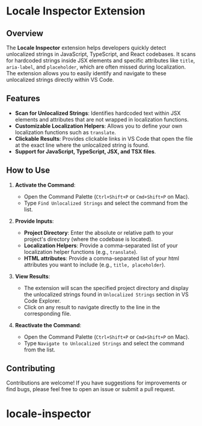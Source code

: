 # Locale Inspector Extension

## Overview

The **Locale Inspector** extension helps developers quickly detect unlocalized strings in JavaScript, TypeScript, and React codebases. It scans for hardcoded strings inside JSX elements and specific attributes like `title`, `aria-label`, and `placeholder`, which are often missed during localization. The extension allows you to easily identify and navigate to these unlocalized strings directly within VS Code.

## Features

- **Scan for Unlocalized Strings**: Identifies hardcoded text within JSX elements and attributes that are not wrapped in localization functions.
- **Customizable Localization Helpers**: Allows you to define your own localization functions such as `translate`.
- **Clickable Results**: Provides clickable links in VS Code that open the file at the exact line where the unlocalized string is found.
- **Support for JavaScript, TypeScript, JSX, and TSX files**.

## How to Use

1. **Activate the Command**:
   - Open the Command Palette (`Ctrl+Shift+P` or `Cmd+Shift+P` on Mac).
   - Type `Find Unlocalized Strings` and select the command from the list.

2. **Provide Inputs**:
   - **Project Directory**: Enter the absolute or relative path to your project's directory (where the codebase is located).
   - **Localization Helpers**: Provide a comma-separated list of your localization helper functions (e.g., `translate`).
   - **HTML attributes**: Provide a comma-separated list of your html attributes you want to include (e.g., `title, placeholder`).

3. **View Results**:
   - The extension will scan the specified project directory and display the unlocalized strings found in `Unlocalized Strings` section in VS Code Explorer.
   - Click on any result to navigate directly to the line in the corresponding file.


4. **Reactivate the Command**:
   - Open the Command Palette (`Ctrl+Shift+P` or `Cmd+Shift+P` on Mac).
   - Type `Navigate to Unlocalized Strings` and select the command from the list.

## Contributing

Contributions are welcome! If you have suggestions for improvements or find bugs, please feel free to open an issue or submit a pull request.
# locale-inspector
